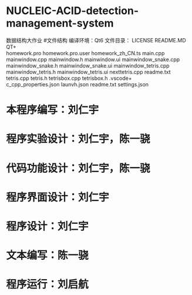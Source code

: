 # NUCLEIC-ACID-detection-management-system
数据结构大作业
#文件结构
编译环境：Qt6
文件目录：
LICENSE
README.MD
QT+\
  homework.pro
  homework.pro.user
  homework_zh_CN.ts
  main.cpp
  mainwindow.cpp
  mainwindow.h
  mainwindow.ui
  mainwindow_snake.cpp
  mainwindow_snake.h
  mainwindow_snake.ui
  mainwindow_tetris.cpp
  mainwindow_tetris.h
  mainwindow_tetris.ui
  nexttetris.cpp
  readme.txt
  tetris.cpp
  tetris.h
  tetrisbox.cpp
  tetrisbox.h
  .vscode+\
    c_cpp_properties.json
    launvh.json
    readme.txt
    settings.json

# 本程序编写：刘仁宇
# 程序实验设计：刘仁宇，陈一骁
# 代码功能设计：刘仁宇，陈一骁
# 程序界面设计：刘仁宇
# 程序设计：刘仁宇
# 文本编写：陈一骁
# 程序运行：刘启航
